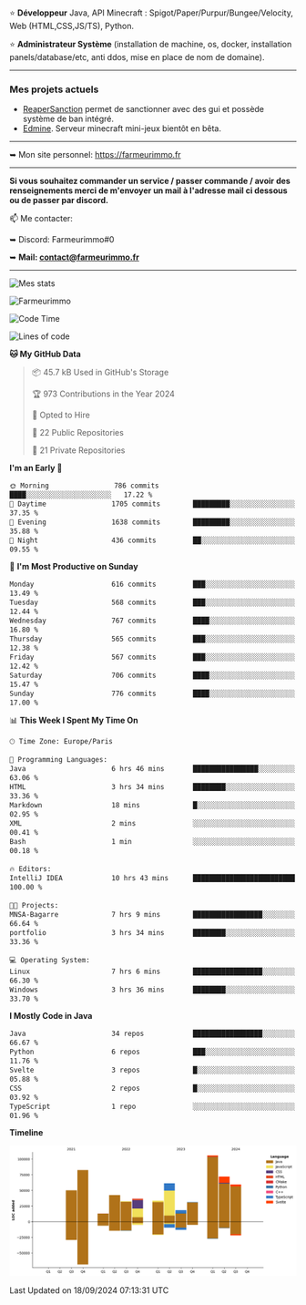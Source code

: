 ⭐ **Développeur** Java, API Minecraft : Spigot/Paper/Purpur/Bungee/Velocity, Web (HTML,CSS,JS/TS), Python.

⭐ **Administrateur Système** (installation de machine, os, docker, installation panels/database/etc, anti ddos, mise en place de nom de domaine).

---

### Mes projets actuels
- [ReaperSanction](https://www.spigotmc.org/resources/reapersanction.89580/) permet de sanctionner avec des gui et possède système de ban intégré.
- [Edmine](https://edmine.net). Serveur minecraft mini-jeux bientôt en bêta.

---

➥ Mon site personnel: https://farmeurimmo.fr

---

**Si vous souhaitez commander un service / passer commande / avoir des renseignements merci de m'envoyer un mail à l'adresse mail ci dessous ou de passer par discord.**

📫 Me contacter:
 
   ➥ Discord: Farmeurimmo#0
   
   ➥ **Mail: contact@farmeurimmo.fr**

---

![Mes stats](https://github-readme-stats.farmeurimmo.fr/api?username=Farmeurimmo&count_private=true&show_icons=true&theme=radical)

<img src="https://komarev.com/ghpvc/?username=Farmeurimmo" alt="Farmeurimmo" />

<!--START_SECTION:waka-->
![Code Time](http://img.shields.io/badge/Code%20Time-1%2C550%20hrs%2043%20mins-blue)

![Lines of code](https://img.shields.io/badge/From%20Hello%20World%20I%27ve%20Written-639.3%20thousand%20lines%20of%20code-blue)

**🐱 My GitHub Data** 

> 📦 45.7 kB Used in GitHub's Storage 
 > 
> 🏆 973 Contributions in the Year 2024
 > 
> 💼 Opted to Hire
 > 
> 📜 22 Public Repositories 
 > 
> 🔑 21 Private Repositories 
 > 
**I'm an Early 🐤** 

```text
🌞 Morning                786 commits         ████░░░░░░░░░░░░░░░░░░░░░   17.22 % 
🌆 Daytime                1705 commits        █████████░░░░░░░░░░░░░░░░   37.35 % 
🌃 Evening                1638 commits        █████████░░░░░░░░░░░░░░░░   35.88 % 
🌙 Night                  436 commits         ██░░░░░░░░░░░░░░░░░░░░░░░   09.55 % 
```
📅 **I'm Most Productive on Sunday** 

```text
Monday                   616 commits         ███░░░░░░░░░░░░░░░░░░░░░░   13.49 % 
Tuesday                  568 commits         ███░░░░░░░░░░░░░░░░░░░░░░   12.44 % 
Wednesday                767 commits         ████░░░░░░░░░░░░░░░░░░░░░   16.80 % 
Thursday                 565 commits         ███░░░░░░░░░░░░░░░░░░░░░░   12.38 % 
Friday                   567 commits         ███░░░░░░░░░░░░░░░░░░░░░░   12.42 % 
Saturday                 706 commits         ████░░░░░░░░░░░░░░░░░░░░░   15.47 % 
Sunday                   776 commits         ████░░░░░░░░░░░░░░░░░░░░░   17.00 % 
```


📊 **This Week I Spent My Time On** 

```text
🕑︎ Time Zone: Europe/Paris

💬 Programming Languages: 
Java                     6 hrs 46 mins       ████████████████░░░░░░░░░   63.06 % 
HTML                     3 hrs 34 mins       ████████░░░░░░░░░░░░░░░░░   33.36 % 
Markdown                 18 mins             █░░░░░░░░░░░░░░░░░░░░░░░░   02.95 % 
XML                      2 mins              ░░░░░░░░░░░░░░░░░░░░░░░░░   00.41 % 
Bash                     1 min               ░░░░░░░░░░░░░░░░░░░░░░░░░   00.18 % 

🔥 Editors: 
IntelliJ IDEA            10 hrs 43 mins      █████████████████████████   100.00 % 

🐱‍💻 Projects: 
MNSA-Bagarre             7 hrs 9 mins        █████████████████░░░░░░░░   66.64 % 
portfolio                3 hrs 34 mins       ████████░░░░░░░░░░░░░░░░░   33.36 % 

💻 Operating System: 
Linux                    7 hrs 6 mins        █████████████████░░░░░░░░   66.30 % 
Windows                  3 hrs 36 mins       ████████░░░░░░░░░░░░░░░░░   33.70 % 
```

**I Mostly Code in Java** 

```text
Java                     34 repos            █████████████████░░░░░░░░   66.67 % 
Python                   6 repos             ███░░░░░░░░░░░░░░░░░░░░░░   11.76 % 
Svelte                   3 repos             █░░░░░░░░░░░░░░░░░░░░░░░░   05.88 % 
CSS                      2 repos             █░░░░░░░░░░░░░░░░░░░░░░░░   03.92 % 
TypeScript               1 repo              ░░░░░░░░░░░░░░░░░░░░░░░░░   01.96 % 
```



**Timeline**

![Lines of Code chart](https://raw.githubusercontent.com/Farmeurimmo/Farmeurimmo/main/assets/bar_graph.png)


 Last Updated on 18/09/2024 07:13:31 UTC
<!--END_SECTION:waka-->
